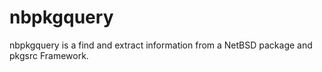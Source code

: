nbpkgquery
===========

nbpkgquery is a find and extract information from a NetBSD package and pkgsrc Framework.
